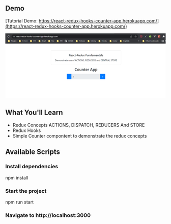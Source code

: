 
## Demo
[Tutorial Demo: https://react-redux-hooks-counter-app.herokuapp.com/](https://react-redux-hooks-counter-app.herokuapp.com/)

![Screenshot](https://github.com/wasilahmad/react-redux-counter-app/blob/master/public/react-redux-hooks-counter-app.png 'Tutorial Screenshot')


## What You'll Learn
-   Redux Concepts ACTIONS, DISPATCH, REDUCERS And STORE
-   Redux Hooks
-   Simple Counter compontent to demonstrate the redux concepts


## Available Scripts

### Install dependencies
npm install

### Start the project
npm run start

### Navigate to http://localhost:3000

